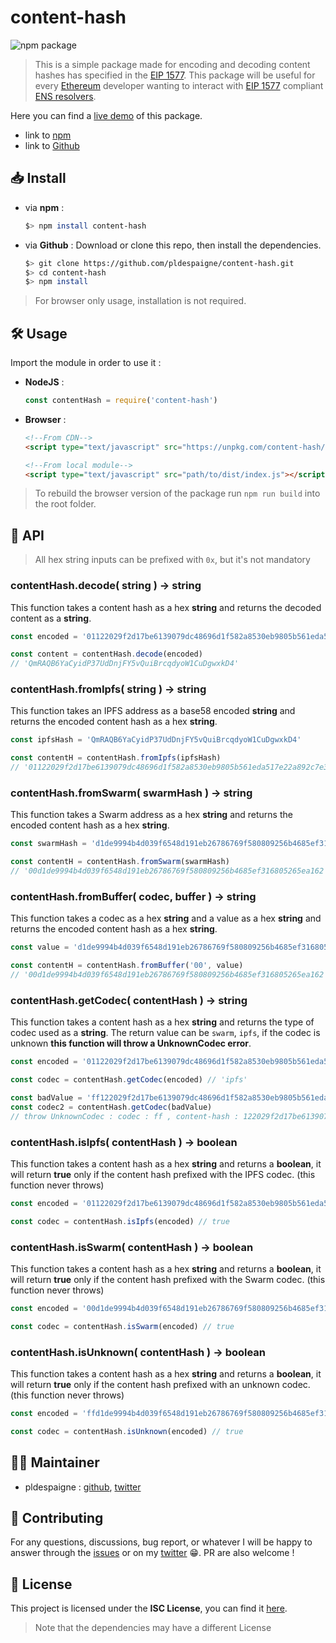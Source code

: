 

# content-hash

![npm package](https://badge.fury.io/js/content-hash.svg)

>This is a simple package made for encoding and decoding content hashes has specified in the [EIP 1577](https://github.com/ethereum/EIPs/blob/master/EIPS/eip-1577.md).
This package will be useful for every [Ethereum](https://www.ethereum.org/) developer wanting to interact with [EIP 1577](https://github.com/ethereum/EIPs/blob/master/EIPS/eip-1577.md) compliant [ENS resolvers](http://docs.ens.domains/en/latest/introduction.html).

Here you can find a [live demo](https://content-hash.surge.sh/) of this package.
* link to [npm](https://www.npmjs.com/package/content-hash)
* link to [Github](https://github.com/pldespaigne/content-hash)

## 📥 Install
* via **npm** :
	```bash
	$> npm install content-hash
	```
* via **Github** : Download or clone this repo, then install the dependencies.
	```bash
	$> git clone https://github.com/pldespaigne/content-hash.git
	$> cd content-hash
	$> npm install
	```
> For browser only usage, installation is not required.

## 🛠 Usage
Import the module in order to use it :
* **NodeJS** :
	```javascript
	const contentHash = require('content-hash')
	```
* **Browser** :
	```html
	<!--From CDN-->
	<script type="text/javascript" src="https://unpkg.com/content-hash/dist/index.js"></script>

	<!--From local module-->
	<script type="text/javascript" src="path/to/dist/index.js"></script>
	```
> To rebuild the browser version of the package run `npm run build` into the root folder.

## 📕 API

> All hex string inputs can be prefixed with `0x`, but it's not mandatory

### contentHash.decode( string ) -> string
This function takes a content hash as a hex **string** and returns the decoded content as a **string**.
```javascript
const encoded = '01122029f2d17be6139079dc48696d1f582a8530eb9805b561eda517e22a892c7e3f1f'

const content = contentHash.decode(encoded)
// 'QmRAQB6YaCyidP37UdDnjFY5vQuiBrcqdyoW1CuDgwxkD4'
```

### contentHash.fromIpfs( string ) -> string
This function takes an IPFS address as a base58 encoded **string** and returns the encoded content hash as a hex **string**.
```javascript
const ipfsHash = 'QmRAQB6YaCyidP37UdDnjFY5vQuiBrcqdyoW1CuDgwxkD4'

const contentH = contentHash.fromIpfs(ipfsHash)
// '01122029f2d17be6139079dc48696d1f582a8530eb9805b561eda517e22a892c7e3f1f'
```

### contentHash.fromSwarm( swarmHash ) -> string
This function takes a Swarm address as a hex **string** and returns the encoded content hash as a hex **string**.
```javascript
const swarmHash = 'd1de9994b4d039f6548d191eb26786769f580809256b4685ef316805265ea162'

const contentH = contentHash.fromSwarm(swarmHash)
// '00d1de9994b4d039f6548d191eb26786769f580809256b4685ef316805265ea162'
```

### contentHash.fromBuffer( codec, buffer ) -> string
This function takes a codec as a hex **string** and a value as a hex **string** and returns the encoded content hash as a hex **string**.
```javascript
const value = 'd1de9994b4d039f6548d191eb26786769f580809256b4685ef316805265ea162'

const contentH = contentHash.fromBuffer('00', value)
// '00d1de9994b4d039f6548d191eb26786769f580809256b4685ef316805265ea162'
```

### contentHash.getCodec( contentHash ) -> string
This function takes a content hash as a hex **string** and returns the type of codec used as a **string**. The return value can be `swarm`, `ipfs`, if the codec is unknown **this function will throw a UnknownCodec error**.
```javascript
const encoded = '01122029f2d17be6139079dc48696d1f582a8530eb9805b561eda517e22a892c7e3f1f'

const codec = contentHash.getCodec(encoded) // 'ipfs'

const badValue = 'ff122029f2d17be6139079dc48696d1f582a8530eb9805b561eda517e22a892c7e3f1f'
const codec2 = contentHash.getCodec(badValue)
// throw UnknownCodec : codec : ff , content-hash : 122029f2d17be6139079dc48696d1f582a8530eb9805b561eda517e22a892c7e3f1f
```

### contentHash.isIpfs( contentHash ) -> boolean
This function takes a content hash as a hex **string** and returns a **boolean**, it will return **true** only if the content hash prefixed with the IPFS codec. (this function never throws)
```javascript
const encoded = '01122029f2d17be6139079dc48696d1f582a8530eb9805b561eda517e22a892c7e3f1f'

const codec = contentHash.isIpfs(encoded) // true
```

### contentHash.isSwarm( contentHash ) -> boolean
This function takes a content hash as a hex **string** and returns a **boolean**, it will return **true** only if the content hash prefixed with the Swarm codec. (this function never throws)
```javascript
const encoded = '00d1de9994b4d039f6548d191eb26786769f580809256b4685ef316805265ea162'

const codec = contentHash.isSwarm(encoded) // true
```

### contentHash.isUnknown( contentHash ) -> boolean
This function takes a content hash as a hex **string** and returns a **boolean**, it will return **true** only if the content hash prefixed with an unknown codec. (this function never throws)
```javascript
const encoded = 'ffd1de9994b4d039f6548d191eb26786769f580809256b4685ef316805265ea162'

const codec = contentHash.isUnknown(encoded) // true
```

## 👨‍💻 Maintainer
*  pldespaigne : [github](https://github.com/pldespaigne), [twitter](https://twitter.com/pldespaigne)

## 🙌 Contributing
For any questions, discussions, bug report, or whatever I will be happy to answer through the [issues](https://github.com/pldespaigne/content-hash/issues) or on my [twitter](https://twitter.com/pldespaigne) 😁. PR are also welcome !

## 📝 License
This project is licensed under the **ISC License**, you can find it [here](https://github.com/pldespaigne/content-hash/blob/master/LICENSE).
> Note that the dependencies may have a different License


